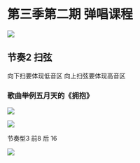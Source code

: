 # 第三季第二期 弹唱课程


![](assets/030/02/02/12-1666413566524.png)


## 节奏2 扫弦

向下扫要体现低音区 向上扫弦要体现高音区



### 歌曲举例五月天的《拥抱》

![](assets/030/02/02/00-1666410885001.png)


![](assets/030/02/02/12-1666412394338.png)


节奏型3 前8 后 16

![](assets/030/02/02/12-1666412598091.png)